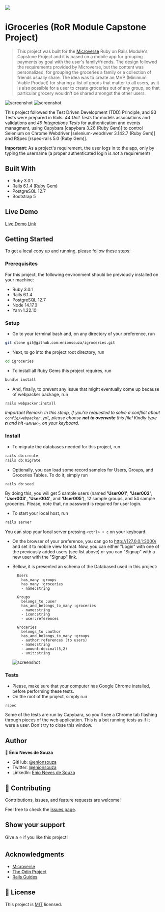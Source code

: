 ![](https://img.shields.io/badge/Microverse-blueviolet)

# iGroceries (RoR Module Capstone Project)

> This project was built for the [Microverse](https://www.microverse.org/) Ruby on Rails Module's Capstone Project and it is based on a mobile app for grouping payments by goal with the user's family/friends. The design followed the requirements provided by Microverse, but the content was personalized, for grouping the groceries a family or a collection of friends usually share. The idea was to create an MVP (Minimum Viable Product) for sharing a list of goods that matter to all users, as it is also possible for a user to create groceries out of any group, so that particular grocery wouldn't be shared amongst the other users.

![screenshot](./docs/screenshot1.png)
![screenshot](./docs/screenshot2.png)

This project followed the Test Driven Development (TDD) Principle, and 93 Tests were prepared in Rails: _44 Unit Tests_ for models associations and validations and _49 Integrations Tests_ for authentication and events managment, using Capybara [capybara 3.26 (Ruby Gem)] to control Selenium on Chrome Webdriver [selenium-webdriver 3.142.7 (Ruby Gem)] and RSpec [rspec-rails 5.0 (Ruby Gem)].

**Important**: As a project's requirement, the user logs in to the app, only by typing the username (a proper authenticated login is _not_ a requirement)

## Built With

- Ruby 3.0.1
- Rails 6.1.4 (Ruby Gem)
- PostgreSQL 12.7
- Bootstrap 5

## Live Demo

[Live Demo Link](https://stormy-stream-83904.herokuapp.com/)

## Getting Started

To get a local copy up and running, please follow these steps:

### Prerequisites

For this project, the following environment should be previously installed on your machine:

- Ruby 3.0.1
- Rails 6.1.4
- PostgreSQL 12.7
- Node 14.17.0
- Yarn 1.22.10

### Setup

- Go to your terminal bash and, on any directory of your preference, run

```sh
git clone git@github.com:enionsouza/igroceries.git
```

- Next, to go into the project root directory, run

```sh
cd igroceries
```

- To install all Ruby Gems this project requires, run

```sh
bundle install
```

- And, finally, to prevent any issue that might eventually come up because of webpacker package, run

```sh
rails webpacker:install
```

_Important Remark: In this steop, if you're requested to solve a conflict about `config/webpacker.yml`, please choose **not to overwrite** this file! Kindly type **n** and hit `<ENTER>`, on your keyboard._

### Install

- To migrate the databases needed for this project, run

```sh
rails db:create
rails db:migrate
```

- Optionally, you can load some record samples for Users, Groups, and Groceries Tables. To do it, simply run

```sh
rails db:seed
```

By doing this, you will get 5 sample users (named **'User001'**, **'User002'**, **'User003'**, **'User004'**, and **'User005'**), 12 sample groups, and 54 sample groceries. Please, note that, no password is required for user login.

- To start your local host, run

```sh
rails server
```

You can stop your local server pressing `<ctrl> + c` on your keyboard.

- On the browser of your preference, you can go to http://127.0.0.1:3000/ and set it to mobile view format. Now, you can either "Login" with one of the previously added users (see list above) or you can "Signup" with a new user with the "Signup" link.

- Bellow, it is presented an schema of the Databased used in this project:

        Users
          has_many :groups
          has_many :groceries
          - name:string

        Groups
          belongs_to :user
          has_and_belongs_to_many :groceries
          - name:string
          - icon:string
          - user:references

        Groceries
          belongs_to :author
          has_and_belongs_to_many :groups
          - author:references (to users)
          - name:string
          - amount:decimal(5,2)
          - unit:string

  ![screenshot](./docs/iGroceries-ERD.png)

### Tests

- Please, make sure that your computer has Google Chrome installed, before performing these tests.
- On the root of the project, simply run

```sh
rspec
```

Some of the tests are run by Capybara, so you'll see a Chrome tab flashing through pieces of the web application. This is a bot running tests as if it were a user. Don't try to close this window.

## Author

👤 **Ênio Neves de Souza**

- GitHub: [@enionsouza](https://github.com/enionsouza)
- Twitter: [@enionsouza](https://twitter.com/enionsouza)
- LinkedIn: [Enio Neves de Souza](https://www.linkedin.com/in/enio-neves-de-souza/)

## 🤝 Contributing

Contributions, issues, and feature requests are welcome!

Feel free to check the [issues page](https://github.com/enionsouza/igroceries/issues).

## Show your support

Give a ⭐️ if you like this project!

## Acknowledgments

- [Microverse](https://www.microverse.org/)
- [The Odin Project](https://www.theodinproject.com/)
- [Rails Guides](https://guides.rubyonrails.org/index.html)

## 📝 License

This project is [MIT](./LICENSE) licensed.

